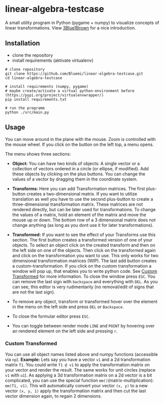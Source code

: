 # linear-algebra-testcase
A small utility program in Python (pygame + numpy) to visualize concepts of linear transformations.
View [3Blue1Brown](https://www.youtube.com/watch?v=kYB8IZa5AuE) for a nice introduction.


## Installation
- clone the repository
- install requirements (aktivate virtualenv)
```
# clone repository
git clone https://github.com/Bluemi/linear-algebra-testcase.git
cd linear-algebra-testcase

# install requirements (numpy, pygame)
# maybe create/activate a virtual python-environment before (https://pypi.org/project/virtualenvwrapper/)
pip install requirements.txt

# run the programm
python ./src/main.py
```

## Usage
You can move around in the plane with the mouse. Zoom is controlled with the mouse wheel.
If you click on the button on the left top, a menu opens.

The menu shows three sections:
- **Object:** You can have two kinds of objects: A single vector or a collection of vectors ordered in a circle (or ellipse, if modified). Add these objects by clicking on the plus buttons. You can change the values of a vector by dragging them in the coordinate system.
- **Transforms:** Here you can add Transformation matrices. The first plus-button creates a two-dimensional matrix. If you want to utilize translation as well you have to use the second plus-button to create a three-dimensional transformation matrix. These matrices are not rendered directly, but can be later used for transformations. To change the values of a matrix, hold an element of the matrix and move the mouse up or down. The bottom row of a 3 dimensional matrix does not change anything (as long as you dont use it for later transformations).
- **Transformed:** If you want to see the effect of your Transforms use this section. The first button creates a transformed version of one of your objects.
                   To select an object click on the created transform and then on the left side on one of the objects. Then click on the transformed again and click on the transformation you want to use.
                   This only works for two dimensional transformation matrices (WIP).
                   The last add button creates a custom-transformation. If you click on the custom transformation a window will pop up, that enables you to write python code.
                   See [Custom Transformed](TODO) for more information. To close the window press `ESC`. You can remove the last sign with `backspace` and everything with `DEL`.
                   As you can see, this editor is very rudimentarily (no removal/edit of signs that are not the last sign).

- To remove any object, transform or transformed hover over the element in the menu on the left side and press `DEL` or `Backspace`.
- To close the formular editor press `ESC`.
- You can toggle between render mode `LINE` and `POINT` by hovering over an rendered element on the left side and pressing `r`.


### Custom Transformed
You can use all object names listed above and numpy functions (accessible via `np`). 
**Example:** Lets say you have a vector `v1` and a 2d transformation matrix `T1`. You could write `T1 @ v1` to apply the transformation matrix on your vector and render the result.
The same works for unit circles (replace `v1` with `u1`). As applying a 3d transformation matrix on a 2d vector is a bit complicated, you can use the special function `mm()`(matrix-multiplication): `mm(T1, v1)`. This will automatically convert your vector `(x, y)` to a new vector `(x, y, 1)` apply the transformation matrix and then cut the last vector dimension again, to regain 2 dimensions.
